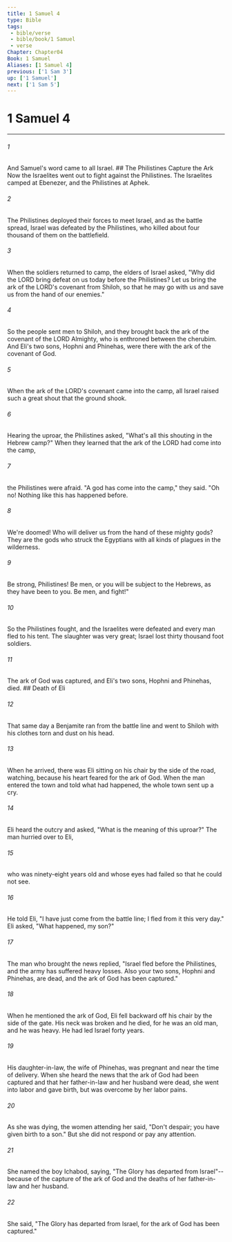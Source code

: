 ```yaml
---
title: 1 Samuel 4
type: Bible
tags:
 - bible/verse
 - bible/book/1 Samuel
 - verse
Chapter: Chapter04
Book: 1 Samuel
Aliases: [1 Samuel 4]
previous: ['1 Sam 3']
up: ['1 Samuel']
next: ['1 Sam 5']
---
```

# 1 Samuel 4

***


###### 1 
And Samuel's word came to all Israel. ## The Philistines Capture the Ark Now the Israelites went out to fight against the Philistines. The Israelites camped at Ebenezer, and the Philistines at Aphek. 

###### 2 
The Philistines deployed their forces to meet Israel, and as the battle spread, Israel was defeated by the Philistines, who killed about four thousand of them on the battlefield. 

###### 3 
When the soldiers returned to camp, the elders of Israel asked, "Why did the LORD bring defeat on us today before the Philistines? Let us bring the ark of the LORD's covenant from Shiloh, so that he may go with us and save us from the hand of our enemies." 

###### 4 
So the people sent men to Shiloh, and they brought back the ark of the covenant of the LORD Almighty, who is enthroned between the cherubim. And Eli's two sons, Hophni and Phinehas, were there with the ark of the covenant of God. 

###### 5 
When the ark of the LORD's covenant came into the camp, all Israel raised such a great shout that the ground shook. 

###### 6 
Hearing the uproar, the Philistines asked, "What's all this shouting in the Hebrew camp?" When they learned that the ark of the LORD had come into the camp, 

###### 7 
the Philistines were afraid. "A god has come into the camp," they said. "Oh no! Nothing like this has happened before. 

###### 8 
We're doomed! Who will deliver us from the hand of these mighty gods? They are the gods who struck the Egyptians with all kinds of plagues in the wilderness. 

###### 9 
Be strong, Philistines! Be men, or you will be subject to the Hebrews, as they have been to you. Be men, and fight!" 

###### 10 
So the Philistines fought, and the Israelites were defeated and every man fled to his tent. The slaughter was very great; Israel lost thirty thousand foot soldiers. 

###### 11 
The ark of God was captured, and Eli's two sons, Hophni and Phinehas, died. ## Death of Eli 

###### 12 
That same day a Benjamite ran from the battle line and went to Shiloh with his clothes torn and dust on his head. 

###### 13 
When he arrived, there was Eli sitting on his chair by the side of the road, watching, because his heart feared for the ark of God. When the man entered the town and told what had happened, the whole town sent up a cry. 

###### 14 
Eli heard the outcry and asked, "What is the meaning of this uproar?" The man hurried over to Eli, 

###### 15 
who was ninety-eight years old and whose eyes had failed so that he could not see. 

###### 16 
He told Eli, "I have just come from the battle line; I fled from it this very day." Eli asked, "What happened, my son?" 

###### 17 
The man who brought the news replied, "Israel fled before the Philistines, and the army has suffered heavy losses. Also your two sons, Hophni and Phinehas, are dead, and the ark of God has been captured." 

###### 18 
When he mentioned the ark of God, Eli fell backward off his chair by the side of the gate. His neck was broken and he died, for he was an old man, and he was heavy. He had led Israel forty years. 

###### 19 
His daughter-in-law, the wife of Phinehas, was pregnant and near the time of delivery. When she heard the news that the ark of God had been captured and that her father-in-law and her husband were dead, she went into labor and gave birth, but was overcome by her labor pains. 

###### 20 
As she was dying, the women attending her said, "Don't despair; you have given birth to a son." But she did not respond or pay any attention. 

###### 21 
She named the boy Ichabod, saying, "The Glory has departed from Israel"--because of the capture of the ark of God and the deaths of her father-in-law and her husband. 

###### 22 
She said, "The Glory has departed from Israel, for the ark of God has been captured." 
